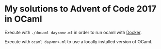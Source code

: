 # My solutions to Advent of Code 2017 in OCaml

Execute with `./docaml day<nn>.ml` in order
to run ocaml with [Docker](https://www.docker.com).

Execute with `ocaml day<nn>.ml` to use a locally installed
version of OCaml.
